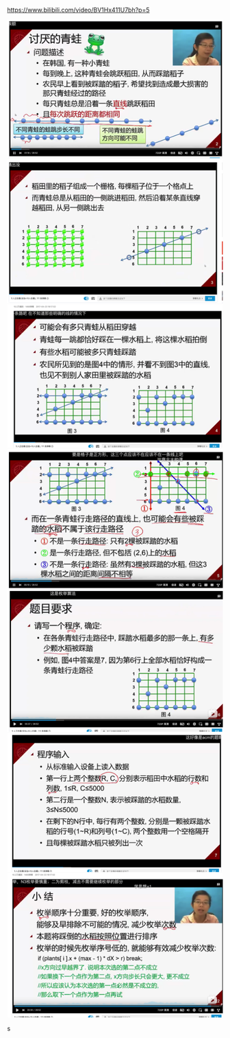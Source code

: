 https://www.bilibili.com/video/BV1Hx411U7bh?p=5

![](2021-10-10-12-25-37.png)
![](2021-10-10-12-26-11.png)
![](2021-10-10-12-27-05.png)
![](2021-10-10-12-30-18.png)
![](2021-10-10-12-30-55.png)
![](2021-10-10-12-32-24.png)
![](2021-10-10-13-14-45.png)

s



